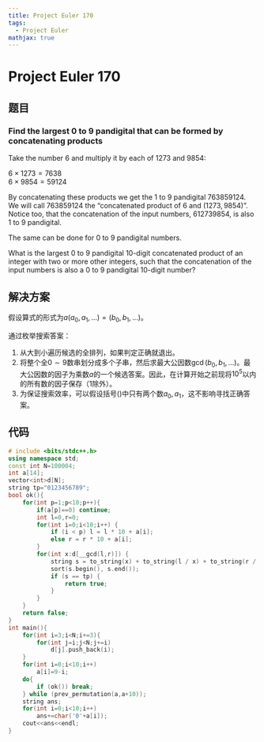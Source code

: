 ```yaml
---
title: Project Euler 170
tags:
  - Project Euler
mathjax: true
---
```

<escape><!-- more --></escape>
    
# Project Euler 170
## 题目
### Find the largest 0 to 9 pandigital that can be formed by concatenating products
Take the number $6$ and multiply it by each of $1273$ and $9854$:

$6 × 1273 =  7638$<br>
$6 × 9854 = 59124$

By concatenating these products we get the $1$ to $9$ pandigital $763859124$. We will call $763859124$ the “concatenated product of $6$ and $(1273,9854)$”. Notice too, that the concatenation of the input numbers, $612739854$, is also $1$ to $9$ pandigital.

The same can be done for $0$ to $9$ pandigital numbers.

What is the largest $0$ to $9$ pandigital $10$-digit concatenated product of an integer with two or more other integers, such that the concatenation of the input numbers is also a $0$ to $9$ pandigital 10-digit number?


## 解决方案
假设算式的形式为$a(a_0,a_1,\dots)=(b_0,b_1,\dots)$。

通过枚举搜索答案：

1. 从大到小遍历候选的全排列，如果判定正确就退出。
2. 将整个全$0\sim 9$数串划分成多个子串，然后求最大公因数$\gcd(b_0,b_1,\dots)$。最大公因数的因子为乘数$a$的一个候选答案。因此，在计算开始之前现将$10^5$以内的所有数的因子保存（$1$除外）。
3. 为保证搜索效率，可以假设括号$()$中只有两个数$a_0,a_1$，这不影响寻找正确答案。

## 代码


```C++
# include <bits/stdc++.h>
using namespace std;
const int N=100004;
int a[14];
vector<int>d[N];
string tp="0123456789";
bool ok(){
    for(int p=1;p<10;p++){
        if(a[p]==0) continue;
        int l=0,r=0;
        for(int i=0;i<10;i++) {
            if (i < p) l = l * 10 + a[i];
            else r = r * 10 + a[i];
        }
        for(int x:d[__gcd(l,r)]) {
            string s = to_string(x) + to_string(l / x) + to_string(r / x);
            sort(s.begin(), s.end());
            if (s == tp) {
                return true;
            }
        }
    }
    return false;
}
int main(){
    for(int i=3;i<N;i+=3){
        for(int j=i;j<N;j+=i)
            d[j].push_back(i);
    }
    for(int i=0;i<10;i++)
        a[i]=9-i;
    do{
        if (ok()) break;
    } while (prev_permutation(a,a+10));
    string ans;
    for(int i=0;i<10;i++)
        ans+=char('0'+a[i]);
    cout<<ans<<endl;
}
```